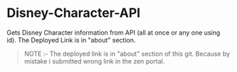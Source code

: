 # Disney-Character-API
Gets Disney Character information from API (all at once or any one using id). The Deployed Link is in "about" section.

> NOTE :- The deployed link is in "about" section of this git. Because by mistake i submitted wrong link in the zen portal.
